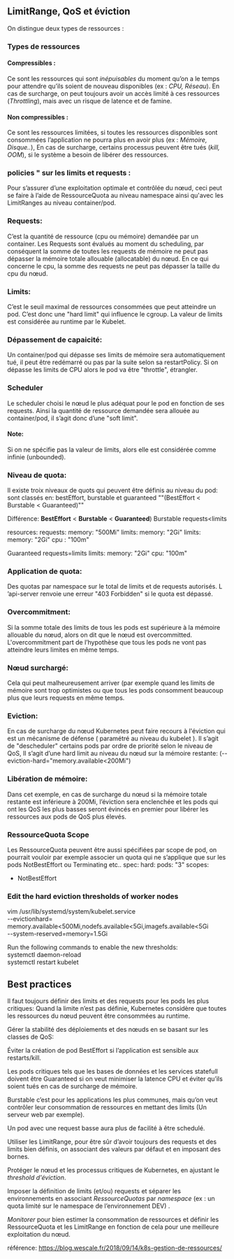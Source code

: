 

## LimitRange, QoS et éviction
On distingue deux types de ressources :
### Types de ressources
#### Compressibles :
Ce sont les ressources qui sont *inépuisables* du moment qu’on a le temps pour attendre qu’ils soient de nouveau disponibles (ex : *CPU, Réseau*). En cas de surcharge, on peut toujours avoir un accès limité à ces ressources (*Throttling*), mais avec un risque de latence et de famine.

#### Non compressibles :
Ce sont les ressources limitées, si toutes les ressources disponibles sont consommées l’application ne pourra plus en avoir plus (ex : *Mémoire, Disque..*), En cas de surcharge, certains processus peuvent être tués (*kill, OOM*), si le système a besoin de libérer des ressources.

### policies " sur les limits et requests :
Pour s’assurer d’une exploitation optimale et contrôlée du nœud, ceci peut se faire à l’aide de RessourceQuota au niveau namespace ainsi qu'avec les LimitRanges au niveau container/pod.


### Requests:
C’est la quantité de ressource (cpu ou mémoire) demandée par un container.
Les Requests sont évalués au moment du scheduling, par conséquent la somme de toutes les requests de mémoire ne peut 
pas dépasser la mémoire totale allouable (allocatable) du nœud.
En ce qui concerne le cpu, la somme des requests ne peut pas dépasser la taille du cpu du nœud.

### Limits:
C’est le seuil maximal de ressources consommées que peut atteindre un pod.
C’est donc une "hard limit" qui influence le cgroup.
La valeur de limits est considérée au runtime par le Kubelet. 

### Dépassement de capaicité:
Un container/pod qui dépasse ses limits de mémoire sera automatiquement tué, il peut être redémarré ou pas par la suite selon 
sa restartPolicy. Si on dépasse les limits de CPU alors le pod va être "throttle", étrangler.

### Scheduler
Le scheduler choisi le nœud le plus adéquat pour le pod en fonction de ses requests.
Ainsi la quantité de ressource demandée sera allouée au container/pod, il s’agit donc d’une "soft limit".

#### Note:
 Si on ne spécifie pas la valeur de limits, alors elle est considérée comme infinie (unbounded).

### Niveau de quota:
 Il existe troix niveaux de quots qui peuvent être définis au niveau du pod:
 sont classés en: bestEffort, burstable et guaranteed ""(BestEffort < Burstable < Guaranteed)""

 Différence:
 __BestEffort__ < __Burstable__ < __Guaranteed__)
 Burstable requests<limits

 resources:
          requests:
            memory: "500Mi"
          limits:
            memory: "2Gi"
          limits:
            memory: "2Gi"
            cpu : "100m"

 Guaranteed requests=limits
limits:
            memory: "2Gi"
            cpu: "100m"


### Application de quota:
Des quotas par namespace sur le total de limits et de requests autorisés. L ’api-server renvoie une erreur "403 Forbidden" si le quota est dépassé.

### Overcommitment:
Si la somme totale des limits de tous les pods est supérieure à la mémoire allouable du nœud, alors on dit que le nœud est overcommitted.
L'overcommitment part de l’hypothèse que tous les pods ne vont pas atteindre leurs limites en même temps.


### Nœud surchargé:
Cela qui peut malheureusement arriver (par exemple quand les limits de mémoire sont trop optimistes ou que tous 
les pods consomment beaucoup plus que leurs requests en même temps.

### Eviction:
En cas de surcharge du nœud Kubernetes peut faire recours à l'éviction qui est un mécanisme de défense ( paramétré au niveau du kubelet ). 
Il s’agit de "descheduler" certains pods par ordre de priorité selon le niveau de QoS, 
Il s’agit d’une hard limit au niveau du nœud sur la mémoire restante:
(--eviction-hard="memory.available<200Mi")


### Libération de mémoire:
Dans cet exemple, en cas de surcharge du nœud si la mémoire totale restante est inférieure à 200Mi,
l’éviction sera enclenchée et les pods qui ont les QoS les plus basses seront évincés en premier pour libérer les ressources aux pods de QoS plus élevés.

### RessourceQuota Scope
Les RessourceQuota peuvent être aussi spécifiées par scope de pod, on pourrait vouloir par exemple associer un quota qui ne s’applique que sur les pods NotBestEffort ou Terminating etc..
spec:
  hard:
    pods: "3"
  scopes:
  - NotBestEffort

### Edit the hard eviction thresholds of worker nodes
vim /usr/lib/systemd/system/kubelet.service  
--evictionhard=  
memory.available<500Mi,nodefs.available<5Gi,imagefs.available<5Gi  
--system-reserved=memory=1.5Gi  

Run the following commands to enable the new thresholds:  
systemctl daemon-reload  
systemctl restart kubelet  

## Best practices  
Il faut toujours définir des limits et des requests pour les pods les plus critiques:
Quand la limite n’est pas définie, Kubernetes considère que toutes les ressources du nœud peuvent être consommées au runtime.

Gérer la stabilité des déploiements et des nœuds en se basant sur les classes  de QoS:

Éviter la création de pod BestEffort si l’application est sensible aux restarts/kill.

Les pods critiques tels que les bases de données et les services statefull doivent être Guaranteed si on veut minimiser la latence CPU et éviter qu’ils soient tués en cas de surcharge de mémoire.

Burstable c’est pour les applications les plus communes, mais qu’on veut contrôler leur consommation de ressources en mettant des limits  (Un serveur web par exemple).

Un pod avec une request basse aura plus de facilité à être schedulé.

Utiliser les LimitRange, pour être sûr d’avoir toujours des requests et des limits bien définis, on associant des valeurs par défaut et en imposant des bornes.

Protéger le nœud et les processus critiques de Kubernetes, en ajustant le *threshold d'éviction*.

Imposer la définition de limits (et/ou) requests et séparer les environnements en associant *RessourceQuotas* par *namespace* (ex : un quota limité sur le namespace de l’environnement DEV) .

*Monitorer* pour bien estimer la consommation de ressources et définir les RessourceQuota et les LimitRange en fonction de cela pour une meilleure exploitation du nœud.

 référence: https://blog.wescale.fr/2018/09/14/k8s-gestion-de-ressources/